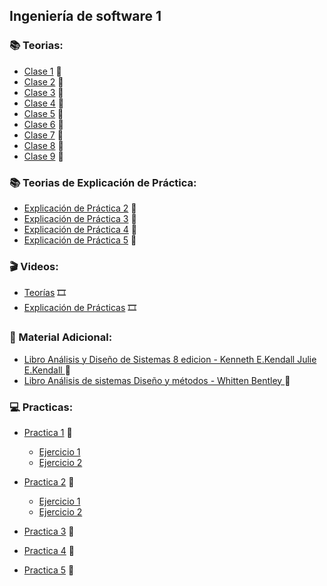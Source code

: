 ## Ingeniería de software 1

### :books: Teorias:
* [Clase 1](https://github.com/Caarito/Materia-IS1/blob/main/Teorias/Clase-1-Introduccion-Elicitacion.pdf) :open_book:
* [Clase 2](https://github.com/Caarito/Materia-IS1/blob/main/Teorias/Clase-2-Requerimientos-Proceso-HU.pdf) :open_book:
* [Clase 3](https://github.com/Caarito/Materia-IS1/blob/main/Teorias/Clase-3-Requerimientos-II-CU.pdf) :open_book:
* [Clase 4](https://github.com/Caarito/Materia-IS1/blob/main/Teorias/Clase-4-DTE.pdf) :open_book:
* [Clase 5](https://github.com/Caarito/Materia-IS1/blob/main/Teorias/Clase-5-RP-TD.pdf) :open_book:
* [Clase 6](https://github.com/Caarito/Materia-IS1/blob/main/Teorias/Clase-6-TD.pdf) :open_book:
* [Clase 7](https://github.com/Caarito/Materia-IS1/blob/main/Teorias/Clase-7-Analisis-estructurado-Modelos-de-proceso.pdf) :open_book:
* [Clase 8](https://github.com/Caarito/Materia-IS1/blob/main/Teorias/Clase-8-Metodologias-Agiles.pdf) :open_book:
* [Clase 9](https://github.com/Caarito/Materia-IS1/blob/main/Teorias/Clase-9-Calidad.pdf) :open_book:

### :books: Teorias de Explicación de Práctica:
* [Explicación de Práctica 2](https://github.com/Caarito/Materia-IS1/blob/main/Teorias/Explicaci%C3%B3n%20practica%202.pdf) :open_book:
* [Explicación de Práctica 3](https://github.com/Caarito/Materia-IS1/blob/main/Teorias/Explicaci%C3%B3n%20practica%203.pdf) :open_book:
* [Explicación de Práctica 4](https://github.com/Caarito/Materia-IS1/blob/main/Teorias/Explicacion%20practica%204.pdf) :open_book:
* [Explicación de Práctica 5](https://github.com/Caarito/Materia-IS1/blob/main/Teorias/Explicaci%C3%B3n%20practica%205.pdf) :open_book:


### :clapper: Videos:
* [Teorías](https://www.youtube.com/playlist?list=PL3a_0yafSm3iVPjuXxkmPldedzhCsnr29) :film_strip:
* [Explicación de Prácticas](https://www.youtube.com/playlist?list=PL3a_0yafSm3h9qVihlLuVVC5XkwGnmNVA) :film_strip:

### :round_pushpin: Material Adicional:
  * [Libro Análisis y Diseño de Sistemas 8 edicion - Kenneth E.Kendall
Julie E.Kendall ](https://github.com/Caarito/Materia-IS1/blob/main/Libros/Analisis%20y%20Diseno%20de%20Sistemas%20Kendall-8va.pdf):closed_book:
  * [Libro Análisis de sistemas Diseño y métodos - Whitten Bentley ](https://github.com/Caarito/Materia-IS1/blob/main/Libros/An%C3%A1lisis%20de%20sistemas%20Dise%C3%B1o%20y%20m%C3%A9todos%20-%20Whitten%20Bentley.pdf):closed_book:

### 💻 Practicas: 
 
 * [Practica 1](https://github.com/Caarito/Materia-IS1/blob/main/Practicas/Practica%201%20IS1.pdf) :page_facing_up:
     - [Ejercicio 1]()     
     - [Ejercicio 2]() 
 * [Practica 2](https://github.com/Caarito/Materia-IS1/blob/main/Practicas/Practica%202%20IS1.pdf) :page_facing_up:
     - [Ejercicio 1](https://github.com/Caarito/Materia-IS1/blob/main/Practicas/Ejercicios%20Practica%202/punto1%20practica%202.pdf)     
     - [Ejercicio 2]()

 * [Practica 3](https://github.com/Caarito/Materia-IS1/blob/main/Practicas/Practica%203%20IS1.pdf) :page_facing_up:

 * [Practica 4](https://github.com/Caarito/Materia-IS1/blob/main/Practicas/Practica%204%20IS1.pdf) :page_facing_up:

 * [Practica 5](https://github.com/Caarito/Materia-IS1/blob/main/Practicas/Practica%205%20IS1.pdf) :page_facing_up:
